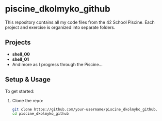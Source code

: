 # piscine_dkolmyko_github

This repository contains all my code files from the 42 School Piscine. Each project and exercise is organized into separate folders. 

## Projects

- **shell_00**
- **shell_01**
- And more as I progress through the Piscine...

## Setup & Usage

To get started:

1. Clone the repo:

   ```bash
   git clone https://github.com/your-username/piscine_dkolmyko_github.git
   cd piscine_dkolmyko_github
